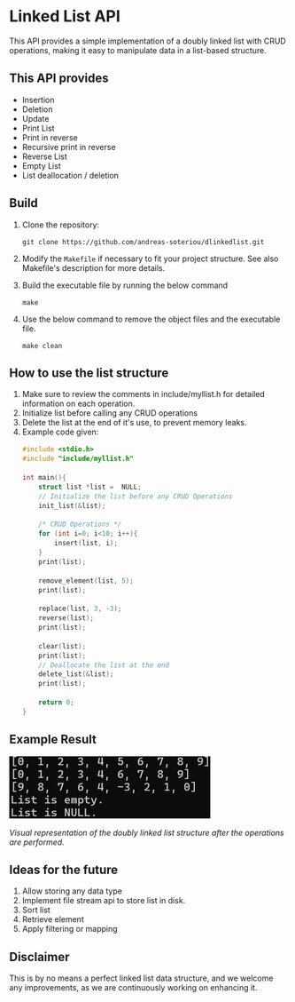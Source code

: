 # Linked List API
This API provides a simple implementation of a doubly linked list with CRUD operations, making it easy to manipulate data in a list-based structure.

## This API provides
* Insertion
* Deletion
* Update
* Print List 
* Print in reverse
* Recursive print in reverse
* Reverse List
* Empty List 
* List deallocation / deletion

## Build
1. Clone the repository:
    ```
    git clone https://github.com/andreas-soteriou/dlinkedlist.git 
    ```
2. Modify the `Makefile` if necessary to fit your project structure. See also Makefile's description for more details.

2. Build the executable file by running the below command
    
    ```
    make
    ```
3. Use the below command to remove the object files and the executable file.
    ```
    make clean
    ```

## How to use the list structure 

1. Make sure to review the comments in include/myllist.h for detailed information on each operation.
2. Initialize list before calling any CRUD operations
3. Delete the list at the end of it's use, to prevent memory leaks.
5. Example code given:
    ``` c
    #include <stdio.h>
    #include "include/myllist.h"

    int main(){
        struct list *list =  NULL;
        // Initialize the list before any CRUD Operations
        init_list(&list);
        
        /* CRUD Operations */
        for (int i=0; i<10; i++){
            insert(list, i);
        }
        print(list);

        remove_element(list, 5);
        print(list);
        
        replace(list, 3, -3);
        reverse(list);
        print(list);

        clear(list);
        print(list);
        // Deallocate the list at the end
        delete_list(&list);
        print(list);

        return 0;
    }
    ```
## Example Result
![Doubly Linked List Demo](images/dllist-test.png)

*Visual representation of the doubly linked list structure after the operations are performed.*

## Ideas for the future
1. Allow storing any data type
2. Implement file stream api to store list in disk.
3. Sort list 
4. Retrieve element
5. Apply filtering or mapping 

## Disclaimer
This is by no means a perfect linked list data structure, and we welcome any improvements, as we are continuously working on enhancing it.
